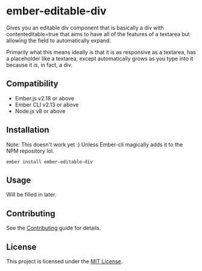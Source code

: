 ember-editable-div
==============================================================================

Gives you an editable div component that is basically a div with
contenteditable=true that aims to have all of the features of a textarea
but allowing the field to automatically expand.

Primarily what this means ideally is that it is as responsive as a textarea,
has a placeholder like a textarea, except automatically grows as you type
into it because it is, in fact, a div.

Compatibility
------------------------------------------------------------------------------

* Ember.js v2.18 or above
* Ember CLI v2.13 or above
* Node.js v8 or above


Installation
------------------------------------------------------------------------------

Note: This doesn't work yet :) Unless Ember-cli magically adds it to the
NPM repository lol.

```
ember install ember-editable-div
```


Usage
------------------------------------------------------------------------------

Will be filled in later.


Contributing
------------------------------------------------------------------------------

See the [Contributing](CONTRIBUTING.md) guide for details.


License
------------------------------------------------------------------------------

This project is licensed under the [MIT License](LICENSE.md).
